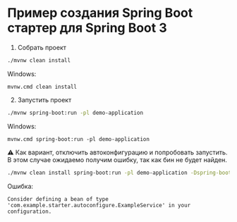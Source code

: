 # Пример создания Spring Boot стартер для Spring Boot 3

1. Собрать проект

```bash
./mvnw clean install
```

Windows:

```shell
mvnw.cmd clean install
```

2. Запустить проект

```bash
./mvnw spring-boot:run -pl demo-application
```

Windows:

```shell
mvnw.cmd spring-boot:run -pl demo-application
```

⚠️ Как вариант, отключить автоконфигурацию и попробовать запустить.
В этом случае ожидаемо получим ошибку, так как бин не будет найден.

```bash
./mvnw clean install spring-boot:run -pl demo-application -Dspring-boot.run.arguments="--example.starter.enabled=false"
```

Ошибка:

```text
Consider defining a bean of type 'com.example.starter.autoconfigure.ExampleService' in your configuration.
```


